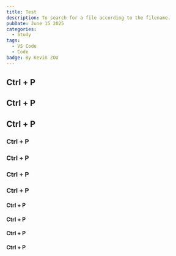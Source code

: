 ```yaml
---
title: Test
description: To search for a file according to the filename.
pubDate: June 15 2025
categories:
  - Study
tags:
  - VS Code
  - Code
badge: By Kevin ZOU
---
```


## Ctrl + P

## Ctrl + P
## Ctrl + P
### Ctrl + P
### Ctrl + P
### Ctrl + P
### Ctrl + P
#### Ctrl + P
#### Ctrl + P
#### Ctrl + P
#### Ctrl + P